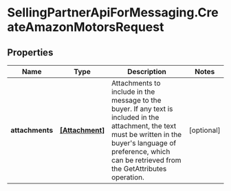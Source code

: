 # SellingPartnerApiForMessaging.CreateAmazonMotorsRequest

## Properties

Name | Type | Description | Notes
------------ | ------------- | ------------- | -------------
**attachments** | [**[Attachment]**](Attachment.md) | Attachments to include in the message to the buyer. If any text is included in the attachment, the text must be written in the buyer&#39;s language of preference, which can be retrieved from the GetAttributes operation. | [optional] 


